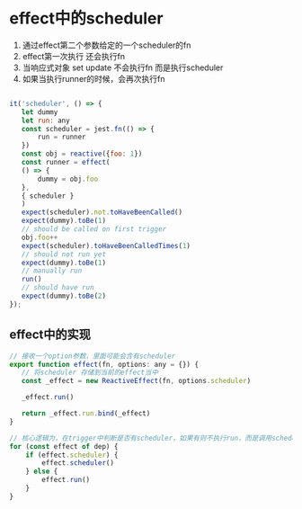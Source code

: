 # effect中的scheduler

 1. 通过effect第二个参数给定的一个scheduler的fn
 2. effect第一次执行 还会执行fn
 3. 当响应式对象 set update 不会执行fn 而是执行scheduler
 4. 如果当执行runner的时候，会再次执行fn

 ```js 

it('scheduler', () => {
    let dummy
    let run: any
    const scheduler = jest.fn(() => {
        run = runner
    })
    const obj = reactive({foo: 1})
    const runner = effect(
    () => {
        dummy = obj.foo
    },
    { scheduler }
    )
    expect(scheduler).not.toHaveBeenCalled()
    expect(dummy).toBe(1)
    // should be called on first trigger
    obj.foo++
    expect(scheduler).toHaveBeenCalledTimes(1)
    // should not run yet
    expect(dummy).toBe(1)
    // manually run
    run()
    // should have run
    expect(dummy).toBe(2)
});
 ```

 ## effect中的实现


 ```js
// 接收一个option参数，里面可能会含有scheduler
export function effect(fn, options: any = {}) {
    // 将scheduler 存储到当前的effect当中
    const _effect = new ReactiveEffect(fn, options.scheduler)    

    _effect.run()

    return _effect.run.bind(_effect)
}
 ```

```js
// 核心逻辑为，在trigger中判断是否有scheduler，如果有则不执行run，而是调用scheduler
for (const effect of dep) {
    if (effect.scheduler) {
        effect.scheduler()
    } else {
        effect.run()
    }
}
```